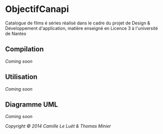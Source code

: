 ObjectifCanapi
==============

Catalogue de films é séries réalisé dans le cadre du projet de Design & Développement d'application, matière enseigné en Licence 3 à l'université de Nantes

Compilation
----------
*Coming soon*

Utilisation
----------
*Coming soon*

Diagramme UML
----------
*Coming soon*

*Copyright © 2014 Camille Le Luët & Thomas Minier*
